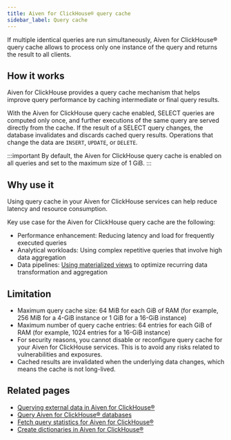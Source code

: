 ```yaml
---
title: Aiven for ClickHouse® query cache
sidebar_label: Query cache
---
```


If multiple identical queries are run simultaneously, Aiven for ClickHouse® query
cache allows to process only one instance of the query and returns the result to all
clients.

## How it works

Aiven for ClickHouse provides a query cache mechanism that helps improve query performance
by caching intermediate or final query results.

With the Aiven for ClickHouse query cache enabled, SELECT queries are computed only once,
and further executions of the same query are served directly from the cache. If the result
of a SELECT query changes, the database invalidates and discards cached query results.
Operations that change the data are `INSERT`, `UPDATE`, or `DELETE`.

:::important
By default, the Aiven for ClickHouse query cache is enabled on all queries and set to the
maximum size of 1 GiB.
:::

## Why use it

Using query cache in your Aiven for ClickHouse services can help reduce latency and
resource consumption.

Key use case for the Aiven for ClickHouse query cache are the following:

- Performance enhancement: Reducing latency and load for frequently executed queries
- Analytical workloads: Using complex repetitive queries that involve high data aggregation
- Data pipelines: [Using materialized views](/docs/products/clickhouse/concepts/federated-queries)
  to optimize recurring data transformation and aggregation

## Limitation

- Maximum query cache size: 64 MiB for each GiB of RAM (for example, 256 MiB for a 4-GiB
  instance or 1 GiB for a 16-GiB instance)
- Maximum number of query cache entries: 64 entries for each GiB of RAM (for example,
  1024 entries for a 16-GiB instance)
- For security reasons, you cannot disable or reconfigure query cache for your Aiven for
  ClickHouse services. This is to avoid any risks related to vulnerabilities and exposures.
- Cached results are invalidated when the underlying data changes, which means the cache is
  not long-lived.

## Related pages

- [Querying external data in Aiven for ClickHouse®](/docs/products/clickhouse/concepts/federated-queries)
- [Query Aiven for ClickHouse® databases](/docs/products/clickhouse/howto/query-databases)
- [Fetch query statistics for Aiven for ClickHouse®](/docs/products/clickhouse/howto/fetch-query-statistics)
- [Create dictionaries in Aiven for ClickHouse®](/docs/products/clickhouse/howto/create-dictionary)
